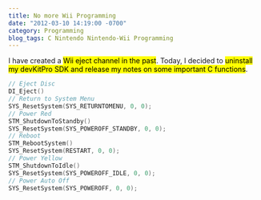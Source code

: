 ```yaml
---
title: No more Wii Programming
date: "2012-03-10 14:19:00 -0700"
category: Programming
blog_tags: C Nintendo Nintendo-Wii Programming
---
```

I have created a <mark>Wii eject channel in the past</mark>. Today, I decided to <mark>uninstall my devKitPro SDK and release my notes on some important C functions</mark>.

```c
// Eject Disc
DI_Eject()
// Return to System Menu
SYS_ResetSystem(SYS_RETURNTOMENU, 0, 0);
// Power Red
STM_ShutdownToStandby()
SYS_ResetSystem(SYS_POWEROFF_STANDBY, 0, 0);
// Reboot
STM_RebootSystem()
SYS_ResetSystem(RESTART, 0, 0);
// Power Yellow
STM_ShutdownToIdle()
SYS_ResetSystem(SYS_POWEROFF_IDLE, 0, 0);
// Power Auto Off
SYS_ResetSystem(SYS_POWEROFF, 0, 0);
```
